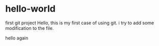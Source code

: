 # hello-world
first git project
Hello, this is my first case of using git.
i try to add some modification to the file.

hello again